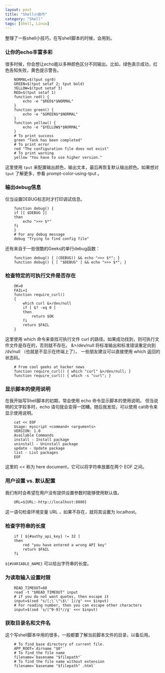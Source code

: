 ```yaml
---
layout: post
title: "Shell小技巧"
category: "Shell"
tags: [Shell, Linux]
---
```




整理了一些shell小技巧，在写shell脚本的时候，会用到。
### 让你的echo丰富多彩
很多时候，你会想让echo能以多种颜色区分不同输出。比如，绿色表示成功，红色告知失败，黄色提示警告。
```
    NORMAL=$(tput sgr0)
    GREEN=$(tput setaf 2; tput bold)
    YELLOW=$(tput setaf 3)
    RED=$(tput setaf 1)
    function red() {
        echo -e "$RED$*$NORMAL"
    }
    function green() {
        echo -e "$GREEN$*$NORMAL"
    }
    function yellow() {
        echo -e "$YELLOW$*$NORMAL"
    }
    # To print success
    green "Task has been completed"
    # To print error
    red "The configuration file does not exist"
    # To print warning
    yellow "You have to use higher version."
```
这里使用 `tput` 来配置输出颜色，输出文本，最后再恢复默认输出颜色。如果想对 `tput` 了解更多，参看 prompt-color-using-tput 。

### 输出debug信息
仅当设置DEBUG标志时才打印调试信息。
```
    function debug() {
    if [[ $DEBUG ]]
    then
        echo ">>> $*"
    fi
    }
    # For any debug message
    debug "Trying to find config file"
```
还有来自于一些很酷的Geeks的单行debug函数：
```
    function debug() { ((DEBUG)) && echo ">>> $*"; }
    function debug() { [ "$DEBUG" ] && echo ">>> $*"; }
```

<!-- more -->
### 检查特定的可执行文件是否存在
```
    OK=0
    FAIL=1
    function require_curl()
    {
        which curl &>/dev/null
        if [ $? -eq 0 ]
        then
            return $OK
        fi
        return $FAIL
    }
```
这里使用 which 命令来查找可执行文件 curl 的路径。如果成功找到，则可执行文件文件是存在的，否则就不存在。 &>/dev/null 将标准输出和标准错误重定向到 /dv/null （也就是不显示在终端上了）。
一些朋友建议可以直接使用 which 返回的状态码。
```
    # From cool geeks at hacker news
    function require_curl() { which "curl" &>/dev/null; }
    function require_curl() { which -s "curl"; }
```
### 显示脚本的使用说明
在我开始写Shell脚本的初期，常会使用 echo 命令显示脚本的使用说明。 但当说明的文字较多时，echo 语句就会变得一团糟。随后我发现，可以使用 cat命令来显示使用说明。
```
    cat << EOF
    Usage: myscript <command> <arguments>
    VERSION: 1.0
    Available Commands
    install - Install package
    uninstall - Uninstall package
    update - Update package
    list - List packages
    EOF
```
这里的 << 称为 here document，它可以将字符串放置在两个 EOF 之间。
### 用户设置 vs. 默认配置
我们有时会希望在用户没有提供设置参数时能够使用默认值。
```
    URL=${URL:-http://localhost:8080}
```
这一语句检查环境变量 URL ，如果不存在，就将其设置为 localhost。
### 检查字符串的长度
```
    if [ ${#authy_api_key} != 32 ]
    then
        red "you have entered a wrong API key"
        return $FAIL
    fi
```
`${#VARIABLE_NAME}` 可以给出字符串的长度。

### 为读取输入设置时限
```
    READ_TIMEOUT=60
    read -t "$READ_TIMEOUT" input
    # if you do not want quotes, then escape it
    input=$(sed "s/[;\`\"\$\' ]//g" <<< $input)
    # For reading number, then you can escape other characters
    input=$(sed 's/[^0-9]*//g' <<< $input)
```
### 获取目录名和文件名
这个写shell脚本中用的很多，一般都要了解当前脚本文件的目录，以备后用。
```
    # To find base directory of current file.
    APP_ROOT=`dirname "$0"`
    # To find the file name
    filename=`basename "$filepath"`
    # To find the file name without extension
    filename=`basename "$filepath" .html`
```

